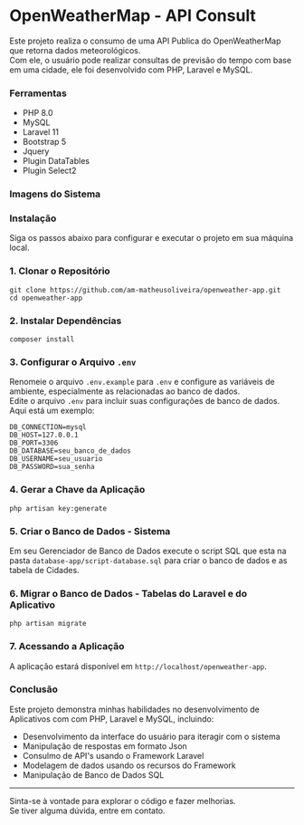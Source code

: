 # OpenWeatherMap - API Consult

Este projeto realiza o consumo de uma API Publica do OpenWeatherMap que retorna dados meteorológicos.</br>
Com ele, o usuário pode realizar consultas de previsão do tempo com base em uma cidade, ele foi desenvolvido com PHP, Laravel e MySQL.

### Ferramentas
* PHP 8.0
* MySQL
* Laravel 11
* Bootstrap 5
* Jquery
* Plugin DataTables
* Plugin Select2


### Imagens do Sistema

### Instalação
Siga os passos abaixo para configurar e executar o projeto em sua máquina local.
### 1. Clonar o Repositório
```
git clone https://github.com/am-matheusoliveira/openweather-app.git
cd openweather-app
```
### 2. Instalar Dependências
```
composer install
```
### 3. Configurar o Arquivo `.env`
Renomeie o arquivo `.env.example` para `.env` e configure as variáveis de ambiente, especialmente as relacionadas ao banco de dados.</br>
Edite o arquivo `.env` para incluir suas configurações de banco de dados. Aqui está um exemplo:
```
DB_CONNECTION=mysql
DB_HOST=127.0.0.1
DB_PORT=3306
DB_DATABASE=seu_banco_de_dados
DB_USERNAME=seu_usuario
DB_PASSWORD=sua_senha
```
### 4. Gerar a Chave da Aplicação
```
php artisan key:generate
```
### 5. Criar o Banco de Dados - Sistema
Em seu Gerenciador de Banco de Dados execute o script SQL que esta na pasta `database-app/script-database.sql` para criar o banco de dados e as tabela de Cidades.

### 6. Migrar o Banco de Dados - Tabelas do Laravel e do Aplicativo
```
php artisan migrate
```
### 7. Acessando a Aplicação
A aplicação estará disponível em `http://localhost/openweather-app`.<br>

### Conclusão

Este projeto demonstra minhas habilidades no desenvolvimento de Aplicativos com com PHP, Laravel e MySQL, incluindo:
* Desenvolvimento da interface do usuário para iteragir com o sistema
* Manipulação de respostas em formato Json
* Consulmo de API's usando o Framework Laravel
* Modelagem de dados usando os recursos do Framework
* Manipulação de Banco de Dados SQL
---
Sinta-se à vontade para explorar o código e fazer melhorias.<br>
Se tiver alguma dúvida, entre em contato.